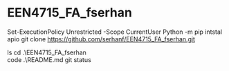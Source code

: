 # EEN4715_FA_fserhan
Set-ExecutionPolicy Unrestricted -Scope CurrentUser
Python -m pip intstal apio 
git clone  https://github.com/serhanf/EEN4715_FA_fserhan.git

ls 
cd .\EEN4715_FA_fserhan\
code .\README.md
git status 
